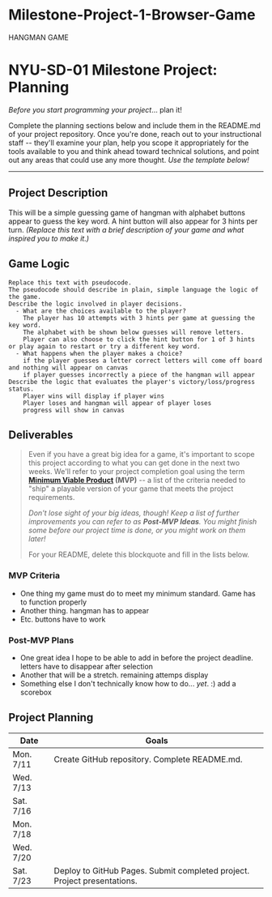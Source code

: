 # Milestone-Project-1-Browser-Game
HANGMAN GAME
# NYU-SD-01 Milestone Project: Planning

_Before you start programming your project_... plan it!

Complete the planning sections below and include them in the README.md of your project repository. Once you're done, reach out to your instructional staff -- they'll examine your plan, help you scope it appropriately for the tools available to you and think ahead toward technical solutions, and point out any areas that could use any more thought. _Use the template below!_

--------

## Project Description

This will be a simple guessing game of hangman with alphabet buttons appear to guess the key word. A hint button will also appear for 3 hints per turn.
_(Replace this text with a brief description of your game and what inspired you to make it.)_

## Game Logic

```
Replace this text with pseudocode.
The pseudocode should describe in plain, simple language the logic of the game.
Describe the logic involved in player decisions. 
  - What are the choices available to the player? 
    The player has 10 attempts with 3 hints per game at guessing the key word.
    The alphabet with be shown below guesses will remove letters.
    Player can also choose to click the hint button for 1 of 3 hints or play again to restart or try a different key word.
  - What happens when the player makes a choice?
    if the player guesses a letter correct letters will come off board and nothing will appear on canvas
    if player guesses incorrectly a piece of the hangman will appear
Describe the logic that evaluates the player's victory/loss/progress status.
    Player wins will display if player wins
    Player loses and hangman will appear of player loses 
    progress will show in canvas
```

## Deliverables

>Even if you have a great big idea for a game, it's important to scope this project according to what you can get done in the next two weeks. We'll refer to your project completion goal using the term **[Minimum Viable Product](https://en.wikipedia.org/wiki/Minimum_viable_product) (MVP)** -- a list of the criteria needed to "ship" a playable version of your game that meets the project requirements.
>
>*Don't lose sight of your big ideas, though! Keep a list of further improvements you can refer to as **Post-MVP Ideas**. You might finish some before our project time is done, or you might work on them later!*
>
> For your README, delete this blockquote and fill in the lists below.

### MVP Criteria

- One thing my game must do to meet my minimum standard.
    Game has to function properly
- Another thing.
    hangman has to appear
- Etc.
    buttons have to work

### Post-MVP Plans

- One great idea I hope to be able to add in before the project deadline.
    letters have to disappear after selection
- Another that will be a stretch.
    remaining attemps display
- Something else I don't technically know how to do... *yet*. :)
    add a scorebox
## Project Planning

| Date | Goals |
| ---- | ----- |
| Mon. 7/11 | Create GitHub repository. Complete README.md. |
| Wed. 7/13 |      |
| Sat. 7/16 |      |
| Mon. 7/18 |      |
| Wed. 7/20 |      |
| Sat. 7/23 | Deploy to GitHub Pages. Submit completed project. Project presentations. |
